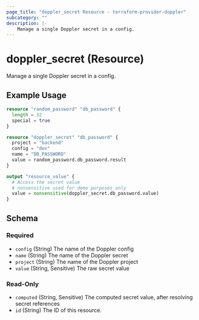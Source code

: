 ```yaml
---
page_title: "doppler_secret Resource - terraform-provider-doppler"
subcategory: ""
description: |-
	Manage a single Doppler secret in a config.
---
```


# doppler_secret (Resource)

Manage a single Doppler secret in a config.

## Example Usage

```terraform
resource "random_password" "db_password" {
  length = 32
  special = true
}

resource "doppler_secret" "db_password" {
  project = "backend"
  config = "dev"
  name = "DB_PASSWORD"
  value = random_password.db_password.result
}

output "resource_value" {
  # Access the secret value
  # nonsensitive used for demo purposes only
  value = nonsensitive(doppler_secret.db_password.value)
}
```

<!-- schema generated by tfplugindocs -->
## Schema

### Required

- `config` (String) The name of the Doppler config
- `name` (String) The name of the Doppler secret
- `project` (String) The name of the Doppler project
- `value` (String, Sensitive) The raw secret value

### Read-Only

- `computed` (String, Sensitive) The computed secret value, after resolving secret references
- `id` (String) The ID of this resource.
